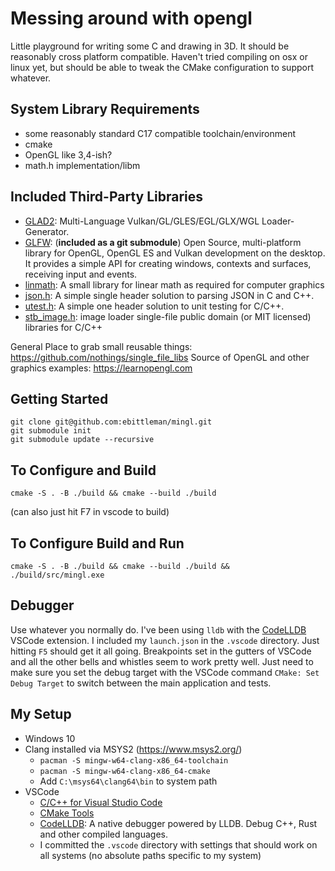 # Messing around with opengl

Little playground for writing some C and drawing in 3D. It should be reasonably cross platform compatible. Haven't tried compiling on osx or linux yet, but should be able to tweak the CMake configuration to support whatever.

## System Library Requirements

* some reasonably standard C17 compatible toolchain/environment
* cmake
* OpenGL like 3,4-ish?
* math.h implementation/libm

## Included Third-Party Libraries

* [GLAD2](https://gen.glad.sh/): Multi-Language Vulkan/GL/GLES/EGL/GLX/WGL Loader-Generator.
* [GLFW](https://www.glfw.org): (**included as a git submodule**) Open Source, multi-platform library for OpenGL, OpenGL ES and Vulkan development on the desktop. It provides a simple API for creating windows, contexts and surfaces, receiving input and events.
* [linmath](https://github.com/datenwolf/linmath.h): A small library for linear math as required for computer graphics
* [json.h](https://github.com/sheredom/json.h): A simple single header solution to parsing JSON in C and C++.
* [utest.h](https://github.com/sheredom/utest.h): A simple one header solution to unit testing for C/C++.
* [stb_image.h](https://github.com/nothings/stb): image loader single-file public domain (or MIT licensed) libraries for C/C++

General Place to grab small reusable things: https://github.com/nothings/single_file_libs
Source of OpenGL and other graphics examples: https://learnopengl.com

## Getting Started

```
git clone git@github.com:ebittleman/mingl.git
git submodule init
git submodule update --recursive
```

## To Configure and Build

```
cmake -S . -B ./build && cmake --build ./build
```

(can also just hit F7 in vscode to build)

## To Configure Build and Run

```
cmake -S . -B ./build && cmake --build ./build && ./build/src/mingl.exe
```

## Debugger

Use whatever you normally do. I've been using `lldb` with the [CodeLLDB](https://marketplace.visualstudio.com/items?itemName=vadimcn.vscode-lldb) VSCode extension. I included my `launch.json` in the `.vscode` directory. Just hitting `F5` should get it all going. Breakpoints set in the gutters of VSCode and all the other bells and whistles seem to work pretty well. Just need to make sure you set the debug target with the VSCode command `CMake: Set Debug Target` to switch between the main application and tests.

## My Setup

* Windows 10
* Clang installed via MSYS2 (https://www.msys2.org/)
    * `pacman -S mingw-w64-clang-x86_64-toolchain`
    * `pacman -S mingw-w64-clang-x86_64-cmake`
    * Add `C:\msys64\clang64\bin` to system path
* VSCode
    * [C/C++ for Visual Studio Code](https://code.visualstudio.com/docs/languages/cpp)
    * [CMake Tools](https://marketplace.visualstudio.com/items?itemName=ms-vscode.cmake-tools)
    * [CodeLLDB](https://marketplace.visualstudio.com/items?itemName=vadimcn.vscode-lldb): A native debugger powered by LLDB. Debug C++, Rust and other compiled languages.
    * I committed the `.vscode` directory with settings that should work on all systems (no absolute paths specific to my system)
